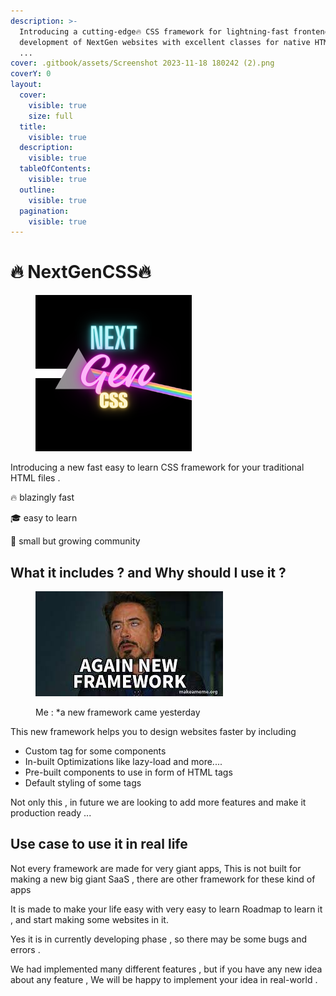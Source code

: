 ```yaml
---
description: >-
  Introducing a cutting-edge🔥 CSS framework for lightning-fast frontend
  development of NextGen websites with excellent classes for native HTML tags
  ...
cover: .gitbook/assets/Screenshot 2023-11-18 180242 (2).png
coverY: 0
layout:
  cover:
    visible: true
    size: full
  title:
    visible: true
  description:
    visible: true
  tableOfContents:
    visible: true
  outline:
    visible: true
  pagination:
    visible: true
---
```


# 🔥 NextGenCSS🔥

<figure><img src=".gitbook/assets/logo.png" alt="NEXT GE CSS 🔥" width="250"><figcaption></figcaption></figure>

Introducing a new fast easy to learn CSS framework for your traditional HTML files .

🔥  blazingly fast

🎓 easy to learn

🤝 small but growing community&#x20;



## What it includes ? and Why should I use it ?

<figure><img src=".gitbook/assets/img1.jpg" alt=""><figcaption><p>Me : *a new framework came yesterday</p></figcaption></figure>

This new framework helps you to design websites faster by including&#x20;

* Custom tag for some components&#x20;
* In-built Optimizations like lazy-load and more....
* Pre-built components to use in form of HTML tags
* Default styling of some tags

Not only this , in future we are looking to add more features and make it production ready ...



## Use case to use it in real life

Not every framework are made for very giant apps, This is not built for making a new big giant SaaS , there are other framework for these kind of apps

It is made to make your life easy with very easy to learn Roadmap to learn it , and start making some websites in it.

Yes it is in currently developing phase , so there may be some bugs and errors .

We had implemented many different features , but if you have any new idea about any feature , We will be happy to implement your idea in real-world .&#x20;
